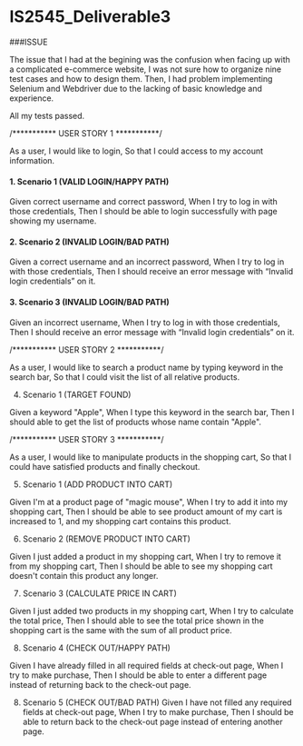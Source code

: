 # IS2545_Deliverable3

###ISSUE

The issue that I had at the begining was the confusion when facing up with a complicated e-commerce website, I was not sure how to organize nine test cases and how to design them. Then, I had problem implementing Selenium and Webdriver due to the lacking of basic knowledge and experience.

All my tests passed.


/***********
    USER STORY 1
              ***********/

As a user, I would like to login, So that I could access to my account information.

#### 1. Scenario 1 (VALID LOGIN/HAPPY PATH)

Given correct username and correct password, When I try to log in with those credentials, Then I should be able to login successfully with page showing my username.

#### 2. Scenario 2 (INVALID LOGIN/BAD PATH) 

Given a correct username and an incorrect password, When I try to log in with those credentials, Then I should receive an error message with “Invalid login credentials” on it.

#### 3. Scenario 3 (INVALID LOGIN/BAD PATH)

Given an incorrect username, When I try to log in with those credentials, Then I should receive an error message with “Invalid login credentials” on it.


/***********
    USER STORY 2
              ***********/

As a user, I would like to search a product name by typing keyword in the search bar, So that I could visit the list of all relative products.

4. Scenario 1 (TARGET FOUND)

Given a keyword "Apple", When I type this keyword in the search bar, Then I should able to get the list of products whose name contain "Apple".


/***********
    USER STORY 3
              ***********/

As a user, I would like to manipulate products in the shopping cart, So that I could have satisfied products and finally checkout.

5. Scenario 1 (ADD PRODUCT INTO CART)

Given I'm at a product page of "magic mouse", When I try to add it into my shopping cart, Then I should be able to see product amount of my cart is increased to 1, and my shopping cart contains this product.

6. Scenario 2 (REMOVE PRODUCT INTO CART)

Given I just added a product in my shopping cart, When I try to remove it from my shopping cart, Then I should be able to see my shopping cart doesn't contain this product any longer.

7. Scenario 3 (CALCULATE PRICE IN CART)

Given I just added two products in my shopping cart, When I try to calculate the total price, Then I should able to see the total price shown in the shopping cart is the same with the sum of all product price.

8. Scenario 4 (CHECK OUT/HAPPY PATH)

Given I have already filled in all required fields at check-out page, When I try to make purchase, Then I should be able to enter a different page instead of returning back to the check-out page.

8. Scenario 5 (CHECK OUT/BAD PATH)
Given I have not filled any required fields at check-out page, When I try to make purchase, Then I should be able to return back to the check-out page instead of entering another page.

